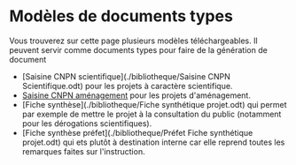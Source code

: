 # Modèles de documents types

Vous trouverez sur cette page plusieurs modèles téléchargeables. Il peuvent servir comme documents types pour faire de la génération de document

- [Saisine CNPN scientifique](./bibliotheque/Saisine CNPN Scientifique.odt) pour les projets à caractère scientifique.
- [Saisine CNPN aménagement](./bibliotheque/texte-saisine-CNPN.odt) pour les projets d'aménagement.
- [Fiche synthèse](./bibliotheque/Fiche synthétique projet.odt) qui permet par exemple de mettre le projet à la consultation du public (notamment pour les dérogations scientifiques).
- [Fiche synthèse préfet](./bibliotheque/Préfet Fiche synthétique projet.odt) qui ets plutôt à destination interne car elle reprend toutes les remarques faites sur l'instruction.

